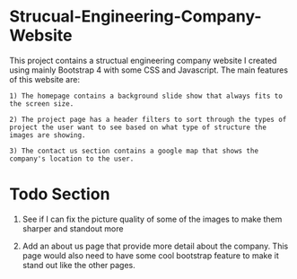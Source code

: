 # Strucual-Engineering-Company-Website

  This project contains a structual engineering company website I created using mainly Bootstrap 4 with some CSS and Javascript. The main features of this website are:

    1) The homepage contains a background slide show that always fits to the screen size.

    2) The project page has a header filters to sort through the types of project the user want to see based on what type of structure the images are showing.

    3) The contact us section contains a google map that shows the company's location to the user.

# Todo Section

  1) See if I can fix the picture quality of some of the images to make them sharper and standout more
  
  2) Add an about us page that provide more detail about the company. This page would also need to have some cool bootstrap feature to make it stand out like the other pages.
